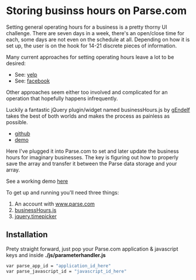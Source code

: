 Storing businss hours on Parse.com
=========

Setting general operating hours for a business is a pretty thorny UI challenge. There are seven days in a week, there's an open/close time for each, some days are not even on the schedule at all. Depending on how it is set up, the user is on the hook for 14-21 discrete pieces of information.

Many current approaches for setting operating hours leave a lot to be desired:
- See: [yelp](https://biz.yelp.com/signup/new)
- See: [facebook](http://youtu.be/7fmxs2bKCPo?t=53s)

Other approaches seem either too involved and complicated for an operation that hopefully happens infrequently.

Luckily a fantastic jQuery plugin/widget named businessHours.js by [gEndelf](https://github.com/gEndelf) takes the best of both worlds and makes the process as painless as possible.
- [github](https://github.com/gEndelf/jquery.businessHours)
- [demo](http://gendelf.github.io/jquery.businessHours/)


Here I've plugged it into Parse.com to set and later update the business hours for imaginary businesses. The key is figuring out how to properly save the array and transfer it between the Parse data storage and your array.



See a working demo [here](http://bizhours.parseapp.com)

To get up and running you'll need three things:
1. An account with www.parse.com
2. [businessHours.js](https://github.com/gEndelf/jquery.businessHours)
3. [jquery.timepicker](http://jonthornton.github.io/jquery-timepicker/|)


Installation
----------
Prety straight forward, just pop your Parse.com application & javascript keys and inside **./js/parameterhandler.js** 

```sh
var parse_app_id = "application_id_here"
var parse_javascript_id = "javascript_id_here"
```
    